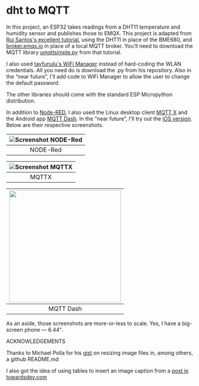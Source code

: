 # dht to MQTT
In this project, an ESP32 takes readings from a DHT11 temperature and humidity sensor and publishes those to EMQX. This project is adapted from [Rui Santos's excellent tutorial](https://RandomNerdTutorials.com/micropython-mqtt-publish-bme680-esp32-esp8266/), using the DHT11 in place of the BME680, and [broker.emqx.io](broker.emqx.io) in place of a local MQTT broker. You'll need to download the MQTT library [umqttsimple.py](https://raw.githubusercontent.com/RuiSantosdotme/ESP-MicroPython/master/code/MQTT/umqttsimple.py) from that tutorial.

I also used [tayfunulu's WiFi Manager](https://github.com/tayfunulu/WiFiManager) instead of hard-coding the WLAN credentials. All you need do is download the .py from his repository. Also in the “near future”, I'll add code to WiFi Manager to allow the user to change the default password.

The other libraries should come with the standard ESP Micropython distribution.

In addition to [Node-RED](https://nodered.org/), I also used the Linux desktop client [MQTT X](https://mqttx.app/) and the Android app [MQTT Dash](https://play.google.com/store/apps/details?id=net.routix.mqttdash&hl=en&gl=US). In the “near future”, I'll try out the [iOS version](https://apps.apple.com/us/app/mqttool/id1085976398). Below are their respective screenshots.

| ![Screenshot NODE-Red](https://user-images.githubusercontent.com/8016816/145812766-30bba930-e1a7-4a7e-9917-fa71f7a379e2.png)|
|:--:| 
| NODE-Red |

| ![Screenshot MQTTX](https://user-images.githubusercontent.com/8016816/145812798-cf28e0b0-d2b3-40d1-b2b1-30cc00bbcac4.png) |
|:--:| 
| MQTTX |

| <img src=https://user-images.githubusercontent.com/8016816/145812821-b54d5402-2677-4904-928e-3c2174015eb2.jpg width="300"> |
|:--:| 
| MQTT Dash |

As an aside, those screenshots are more-or-less to scale. Yes, I have a big-screen phone — 6.44".

ACKNOWLEDGEMENTS

Thanks to Michael Polla for his [gist](https://gist.github.com/MichaelPolla/a65ac84286ab523603e64549f9850223) on resizing image files in, among others, a github README.md

I also got the idea of using tables to insert an image caption from a [post in towardsdev.com](https://towardsdev.com/3-ways-to-add-a-caption-to-an-image-using-markdown-f2ca30562be6)
